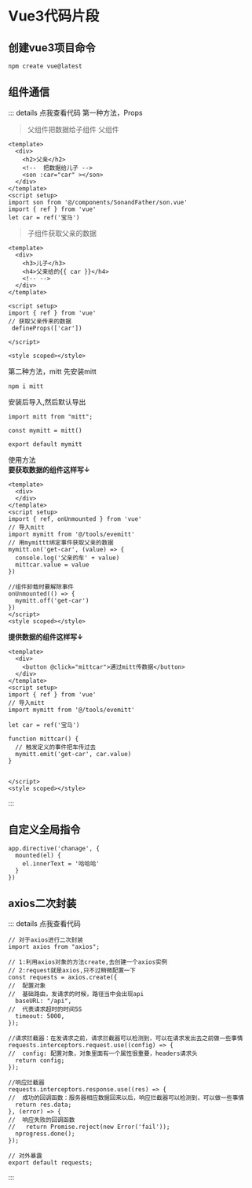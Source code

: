 # Vue3代码片段

<ArticleMetadata />

## 创建vue3项目命令
```vue3
npm create vue@latest
```
## 组件通信
::: details 点我查看代码
第一种方法，Props
>父组件把数据给子组件
父组件
```vue
<template>
  <div>
    <h2>父亲</h2>
    <!--  把数据给儿子 -->
    <son :car="car" ></son>
  </div>
</template>
<script setup>
import son from '@/components/SonandFather/son.vue'
import { ref } from 'vue'
let car = ref('宝马')
```
>子组件获取父亲的数据
```vue3
<template>
  <div>
    <h3>儿子</h3>
    <h4>父亲给的{{ car }}</h4>
    <!-- -->
  </div>
</template>

<script setup>
import { ref } from 'vue'
// 获取父亲传来的数据
 defineProps(['car'])

</script>

<style scoped></style>
```
 第二种方法，mitt
先安装mitt
```vue3
npm i mitt
```
安装后导入,然后默认导出
```vue3
import mitt from "mitt";

const mymitt = mitt()

export default mymitt
```
使用方法<br/>
**要获取数据的组件这样写↓**
```vue3
<template>
  <div>
  </div>
</template>
<script setup>
import { ref, onUnmounted } from 'vue'
// 导入mitt
import mymitt from '@/tools/evemitt'
// 用mymittt绑定事件获取父亲的数据
mymitt.on('get-car', (value) => {
  console.log('父亲的车' + value)
  mittcar.value = value
})

//组件卸载时要解除事件
onUnmounted(() => {
  mymitt.off('get-car')
})
</script>
<style scoped></style>

```
**提供数据的组件这样写↓**
```vue
<template>
  <div>
    <button @click="mittcar">通过mitt传数据</button>
  </div>
</template>
<script setup>
import { ref } from 'vue'
// 导入mitt
import mymitt from '@/tools/evemitt'

let car = ref('宝马')

function mittcar() {
  // 触发定义的事件把车传过去
  mymitt.emit('get-car', car.value)
}


</script>
<style scoped></style>

```
:::

## 自定义全局指令
```vue3
app.directive('chanage', {
  mounted(el) {
    el.innerText = '哈哈哈'
  }
})

```
## axios二次封装
::: details 点我查看代码

```vue 
// 对于axios进行二次封装
import axios from "axios";

// 1:利用axios对象的方法create,去创建一个axios实例
// 2:request就是axios,只不过稍微配置一下
const requests = axios.create({
//  配置对象
//  基础路由，发请求的时候，路径当中会出现api
  baseURL: "/api",
//  代表请求超时的时间5S
  timeout: 5000,
});

//请求拦截器：在发请求之前，请求拦截器可以检测到，可以在请求发出去之前做一些事情
requests.interceptors.request.use((config) => {
//  config: 配置对象，对象里面有一个属性很重要，headers请求头
  return config;
});

//响应拦截器
requests.interceptors.response.use((res) => {
//  成功的回调函数：服务器相应数据回来以后，响应拦截器可以检测到，可以做一些事情
  return res.data;
}, (error) => {
//  响应失败的回调函数
//   return Promise.reject(new Error('fail'));
  nprogress.done();
});

// 对外暴露
export default requests;
```
:::



